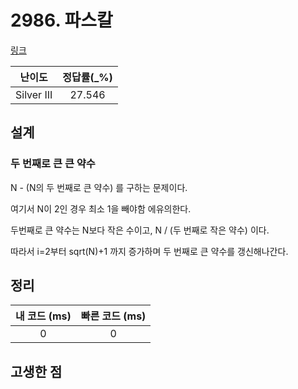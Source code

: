 # 2986. 파스칼

[링크](https://www.acmicpc.net/problem/2986)

|   난이도   | 정답률(\_%) |
| :--------: | :---------: |
| Silver III |   27.546    |

## 설계

### 두 번째로 큰 큰 약수

N - (N의 두 번째로 큰 약수) 를 구하는 문제이다.

여기서 N이 2인 경우 최소 1을 빼야함 에유의한다.

두번째로 큰 약수는 N보다 작은 수이고, N / (두 번째로 작은 약수) 이다.

따라서 i=2부터 sqrt(N)+1 까지 증가하며 두 번째로 큰 약수를 갱신해나간다.

## 정리

| 내 코드 (ms) | 빠른 코드 (ms) |
| :----------: | :------------: |
|      0       |       0        |

## 고생한 점
